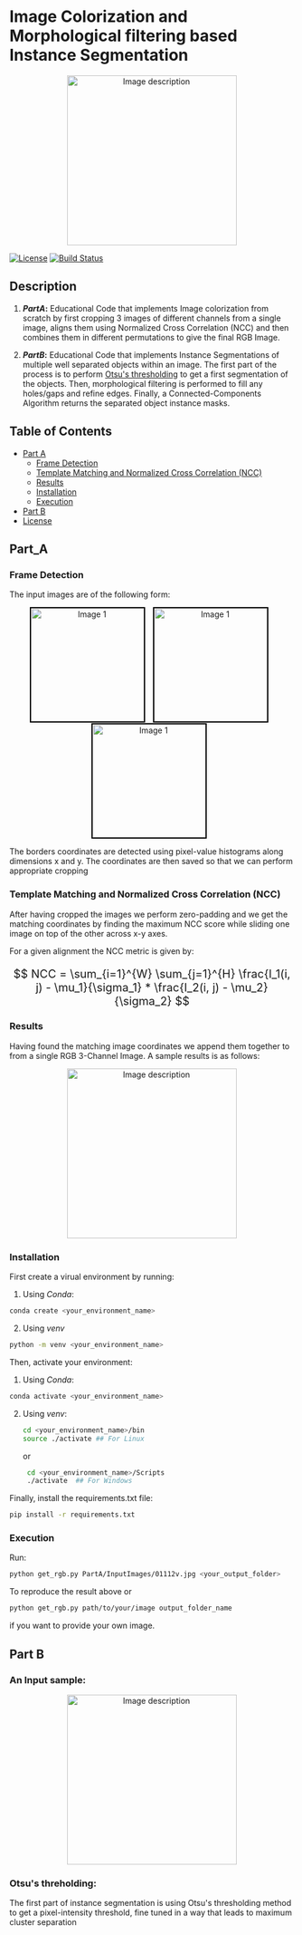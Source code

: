 # Image Colorization and Morphological filtering based Instance Segmentation

<p align="center">
  <img src="Images/OpenCV_logo_no_text.png" alt="Image description" width="300" height="300">
</p>

[![License](https://img.shields.io/badge/license-MIT-blue)](LICENSE)
[![Build Status](https://img.shields.io/badge/build-passing-brightgreen)](https://github.com/username/project/actions)

## Description
1. **_PartA_:**
  Educational Code that implements Image colorization from scratch by first cropping 3 images of different channels from a single image, aligns them using Normalized Cross Correlation (NCC) and then combines them in different permutations to give the final RGB Image.

2. **_PartB_:**
  Educational Code that implements Instance Segmentations of multiple well separated objects within an image. The first part of the process is to perform [Otsu's thresholding](https://en.wikipedia.org/wiki/Otsu%27s_method) to get a first segmentation of the objects. Then, morphological filtering is performed to fill any holes/gaps and refine edges. Finally, a Connected-Components Algorithm returns the separated object instance masks.
 


## Table of Contents
- [Part A](#Part_A)
  - [Frame Detection](#frame-detection)
  - [Template Matching and Normalized Cross Correlation (NCC)](#template-matching-and-normalized-cross-correlation-ncc)
  - [Results](#results)
  - [Installation](#installation)
  - [Execution](#execution)
- [Part B](#part-b)
- [License](#license)

## Part_A

### Frame Detection

The input images are of the following form:

<p align="center">
  <img src="Part_A/InputImages/01112v.jpg" alt="Image 1" width="200" style="border: 2px solid black; margin-right: 10px;">
  <img src="Part_A/InputImages/00125v.jpg" alt="Image 1" width="200" style="border: 2px solid black; margin-right: 10px;">
  <img src="Part_A/InputImages/00149v.jpg" alt="Image 1" width="200" style="border: 2px solid black; margin-right: 10px;">
</p>

The borders coordinates are detected using pixel-value histograms along dimensions x and y. The coordinates are then saved so that we can perform appropriate cropping

### Template Matching and Normalized Cross Correlation (NCC)

After having cropped the images we perform zero-padding and we get the matching coordinates by finding the maximum NCC score while sliding one image on top of the other across x-y axes.

For a given alignment the NCC metric is given by:

<div align="center" style="font-size: 20px;">

$$
NCC = \sum_{i=1}^{W} \sum_{j=1}^{H} \frac{I_1(i, j) - \mu_1}{\sigma_1} * \frac{I_2(i, j) - \mu_2}{\sigma_2}
$$

</div>

### Results

Having found the matching image coordinates we append them together to from a single RGB 3-Channel Image. A sample results is as follows:

<p align="center">
  <img src="Images/rgb55.png" alt="Image description" width="300" height="300">
</p>

### Installation

First create a virual environment by running:

1. Using _Conda_:
  ```bash
  conda create <your_environment_name>
  ```
2. Using _venv_
```bash
python -m venv <your_environment_name>
```

Then, activate your environment:

1. Using _Conda_:
  ```bash
  conda activate <your_environment_name>
  ```

2. Using _venv_:
   ```bash
   cd <your_environment_name>/bin
   source ./activate ## For Linux
   ```
   or
   ```bash
    cd <your_environment_name>/Scripts
    ./activate  ## For Windows
   ```

 Finally, install the requirements.txt file:

 ```bash
 pip install -r requirements.txt
 ```

### Execution

Run:
```bash
python get_rgb.py PartA/InputImages/01112v.jpg <your_output_folder>
```
To reproduce the result above or

```bash
python get_rgb.py path/to/your/image output_folder_name
```
if you want to provide your own image.


## Part B

### An Input sample:

<p align="center">
  <img src="Part_B/can.jpg" alt="Image description"  height="300">
</p>

### Otsu's threholding:

The first part of instance segmentation is using Otsu's thresholding method to get a pixel-intensity threshold, fine tuned in a way that leads to maximum cluster separation
